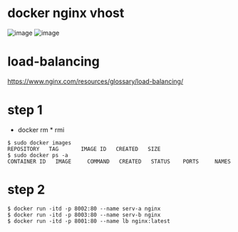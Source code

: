 # docker nginx vhost

![image](https://github.com/pySatellite/docker-nginx-vhost/assets/87309910/878eaf6a-18bc-4467-8b3f-5086de8ff3a1)
![image](https://github.com/INAUGURATE-Ryong/docker-nginx-vhost/assets/62015109/b763ba5c-38e0-4b8c-89ff-d6057fe40c7b)


# load-balancing
https://www.nginx.com/resources/glossary/load-balancing/

# step 1
- docker rm * rmi
```
$ sudo docker images
REPOSITORY   TAG       IMAGE ID   CREATED   SIZE
$ sudo docker ps -a
CONTAINER ID   IMAGE     COMMAND   CREATED   STATUS    PORTS     NAMES
```

# step 2
```
$ docker run -itd -p 8002:80 --name serv-a nginx
$ docker run -itd -p 8003:80 --name serv-b nginx
$ docker run -itd -p 8001:80 --name lb nginx:latest
```
